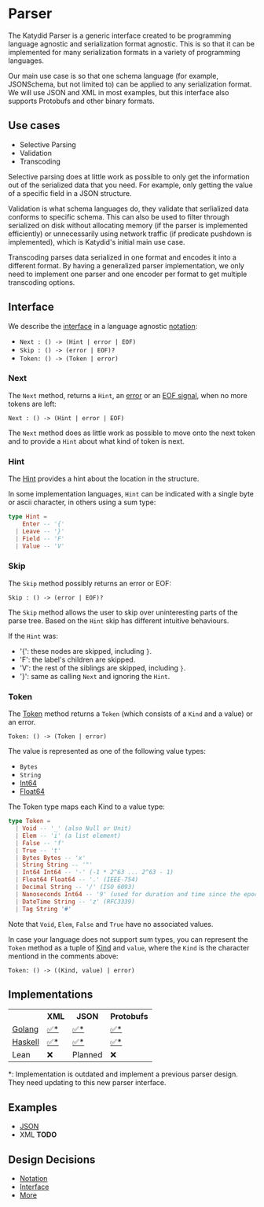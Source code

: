 # Parser

The Katydid Parser is a generic interface created to be programming language agnostic and serialization format agnostic.
This is so that it can be implemented for many serialization formats in a variety of programming languages.

Our main use case is so that one schema language (for example, JSONSchema, but not limited to) can be applied to any serialization format.
We will use JSON and XML in most examples, but this interface also supports Protobufs and other binary formats.

## Use cases

* Selective Parsing
* Validation
* Transcoding

Selective parsing does at little work as possible to only get the information out of the serialized data that you need.
For example, only getting the value of a specific field in a JSON structure.

Validation is what schema languages do, they validate that serlialized data conforms to specific schema.
This can also be used to filter through serialized on disk without allocating memory (if the parser is implemented efficiently) or unnecessarily using network traffic (if predicate pushdown is implemented), which is Katydid's initial main use case.

Transcoding parses data serialized in one format and encodes it into a different format.
By having a generalized parser implementation, we only need to implement one parser and one encoder per format to get multiple transcoding options.

## Interface

We describe the [interface](./decisions/interface.md) in a language agnostic [notation](./decisions/notation.md):

* `Next : () -> (Hint | error | EOF)`
* `Skip : () -> (error | EOF)?`
* `Token: () -> (Token | error)`

### Next

The `Next` method, returns a `Hint`, an [error](./decisions/error.md) or an [EOF signal](./decisions/eof.md), when no more tokens are left:

```
Next : () -> (Hint | error | EOF)
```

The `Next` method does as little work as possible to move onto the next token and to provide a `Hint` about what kind of token is next.

### Hint

The [Hint](./decisions/hint.md) provides a hint about the location in the structure.

In some implementation languages, `Hint` can be indicated with a single byte or ascii character, in others using a sum type:

```elm
type Hint =
    Enter -- '{'
  | Leave -- '}'
  | Field -- 'F'
  | Value -- 'V'
```

### Skip

The `Skip` method possibly returns an error or EOF:

```
Skip : () -> (error | EOF)?
```

The `Skip` method allows the user to skip over uninteresting parts of the parse tree.
Based on the `Hint` skip has different intuitive behaviours. 

If the `Hint` was:
* '{': these nodes are skipped, including `}`.
* 'F': the label's children are skipped.
* 'V': the rest of the siblings are skipped, including `}`.
* '}': same as calling `Next` and ignoring the `Hint`.

### Token

The [Token](./decisions/token.md) method returns a `Token` (which consists of a `Kind` and a value) or an error.

```
Token: () -> (Token | error)
```

The value is represented as one of the following value types:

* `Bytes`
* `String`
* [Int64](./decisions/int64.md)
* [Float64](./decisions/float64.md)

The Token type maps each Kind to a value type:

```elm
type Token =
  | Void -- '_' (also Null or Unit)
  | Elem -- 'i' (a list element)
  | False -- 'f'
  | True -- 't'
  | Bytes Bytes -- 'x'
  | String String -- '"'
  | Int64 Int64 -- '-' (-1 * 2^63 ... 2^63 - 1)
  | Float64 Float64 -- '.' (IEEE-754)
  | Decimal String -- '/' (ISO 6093)
  | Nanoseconds Int64 -- '9' (used for duration and time since the epoch)
  | DateTime String -- 'z' (RFC3339)
  | Tag String '#'
```

Note that `Void`, `Elem`, `False` and `True` have no associated values.

In case your language does not support sum types, you can represent the `Token` method as a tuple of [Kind](./decisions/kind.md) and `value`, where the `Kind` is the character mentiond in the comments above:

```
Token: () -> ((Kind, value) | error)
```

## Implementations

<table>

<tr>
<th></th>
<th>XML</th>
<th>JSON</th>
<th>Protobufs</th>
</tr>

<tr>
<td><a href="https://github.com/katydid/parser-go">Golang</a></td>
<td><a href="https://github.com/katydid/parser-go-xml">✅*</a></td>
<td><a href="https://github.com/katydid/parser-go-json">✅*</a></td>
<td><a href="https://github.com/katydid/parser-go-proto">✅*</a></td>
</tr>

<tr>
<td><a href="https://github.com/katydid/katydid-haskell">Haskell</a></td>
<td><a href="https://github.com/katydid/katydid-haskell/blob/master/src/Data/Katydid/Parser/Xml.hs">✅*</a></td>
<td><a href="https://github.com/katydid/katydid-haskell/blob/master/src/Data/Katydid/Parser/Json.hs">✅*</a></td>
<td><a href="https://github.com/katydid/katydid-haskell/blob/master/src/Data/Katydid/Parser/Protobuf/Protobuf.hs">✅*</a></td>
</tr>

<tr>
<td>Lean</td>
<td>❌</td>
<td>Planned</td>
<td>❌</td>
</tr>

</table>

*: Implementation is outdated and implement a previous parser design. They need updating to this new parser interface.

## Examples

* [JSON](./examples/json.md)
* XML **TODO**

## Design Decisions

* [Notation](./decisions/notation.md)
* [Interface](./decisions/interface.md)
* [More](./decisions/)
